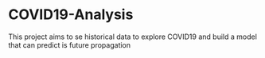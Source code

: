 # COVID19-Analysis
This project aims to se historical data to explore COVID19 and build a model that can predict is future propagation
